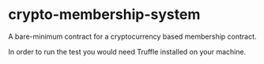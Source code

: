 # crypto-membership-system

A bare-minimum contract for a cryptocurrency based membership contract. 

In order to run the test you would need Truffle installed on your machine. 
